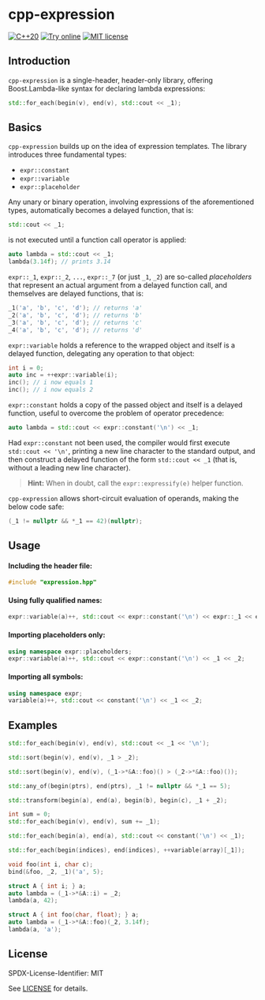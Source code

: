 cpp-expression
==============

[![C++20](https://img.shields.io/badge/std-c%2B%2B2a-blue?logo=c%2B%2B)](https://isocpp.org)
[![Try online](https://img.shields.io/badge/try-online-purple)](https://wandbox.org/permlink/mx280tEi20eU64Sy)
[![MIT license](https://img.shields.io/github/license/piotr-skotnicki/cpp-expression)](./LICENSE)

Introduction
------------

`cpp-expression` is a single-header, header-only library, offering Boost.Lambda-like syntax for declaring lambda expressions:

```cpp
std::for_each(begin(v), end(v), std::cout << _1);
```

Basics
------

`cpp-expression` builds up on the idea of expression templates. The library introduces three fundamental types:

- `expr::constant`
- `expr::variable`
- `expr::placeholder`

Any unary or binary operation, involving expressions of the aforementioned types, automatically becomes a delayed function, that is:

```cpp
std::cout << _1;
```

is not executed until a function call operator is applied:

```cpp
auto lambda = std::cout << _1;
lambda(3.14f); // prints 3.14
```

`expr::_1`, `expr::_2`, `...`, `expr::_7` (or just `_1`, `_2`) are so-called *placeholders* that represent an actual argument from a delayed function call, and themselves are delayed functions, that is:

```cpp
_1('a', 'b', 'c', 'd'); // returns 'a'
_2('a', 'b', 'c', 'd'); // returns 'b'
_3('a', 'b', 'c', 'd'); // returns 'c'
_4('a', 'b', 'c', 'd'); // returns 'd'
```

`expr::variable` holds a reference to the wrapped object and itself is a delayed function, delegating any operation to that object:

```cpp
int i = 0;
auto inc = ++expr::variable(i);
inc(); // i now equals 1
inc(); // i now equals 2
```

`expr::constant` holds a copy of the passed object and itself is a delayed function, useful to overcome the problem of operator precedence:

```cpp
auto lambda = std::cout << expr::constant('\n') << _1;
```

Had `expr::constant` not been used, the compiler would first execute `std::cout << '\n'`, printing a new line character to the standard output, and then construct a delayed function of the form `std::cout << _1` (that is, without a leading new line character).

> **Hint:** When in doubt, call the `expr::expressify(e)` helper function.

`cpp-expression` allows short-circuit evaluation of operands, making the below code safe:

```cpp
(_1 != nullptr && *_1 == 42)(nullptr);
```

Usage
-----

#### Including the header file:

```cpp
#include "expression.hpp"
```

#### Using fully qualified names:

```cpp
expr::variable(a)++, std::cout << expr::constant('\n') << expr::_1 << expr::_2;
```

#### Importing placeholders only:

```cpp
using namespace expr::placeholders;
expr::variable(a)++, std::cout << expr::constant('\n') << _1 << _2;
```

#### Importing all symbols:

```cpp
using namespace expr;
variable(a)++, std::cout << constant('\n') << _1 << _2;
```

Examples
--------

```cpp
std::for_each(begin(v), end(v), std::cout << _1 << '\n');
```

```cpp
std::sort(begin(v), end(v), _1 > _2);
```

```cpp
std::sort(begin(v), end(v), (_1->*&A::foo)() > (_2->*&A::foo)());
```

```cpp
std::any_of(begin(ptrs), end(ptrs), _1 != nullptr && *_1 == 5);
```

```cpp
std::transform(begin(a), end(a), begin(b), begin(c), _1 + _2);
```

```cpp
int sum = 0;
std::for_each(begin(v), end(v), sum += _1);
```

```cpp
std::for_each(begin(a), end(a), std::cout << constant('\n') << _1);
```

```cpp
std::for_each(begin(indices), end(indices), ++variable(array)[_1]);
```

```cpp
void foo(int i, char c);
bind(&foo, _2, _1)('a', 5);
```

```cpp
struct A { int i; } a;
auto lambda = (_1->*&A::i) = _2;
lambda(a, 42);
```

```cpp
struct A { int foo(char, float); } a;
auto lambda = (_1->*&A::foo)(_2, 3.14f);
lambda(a, 'a');
```

License
-------

SPDX-License-Identifier: MIT

See [LICENSE](./LICENSE) for details.
